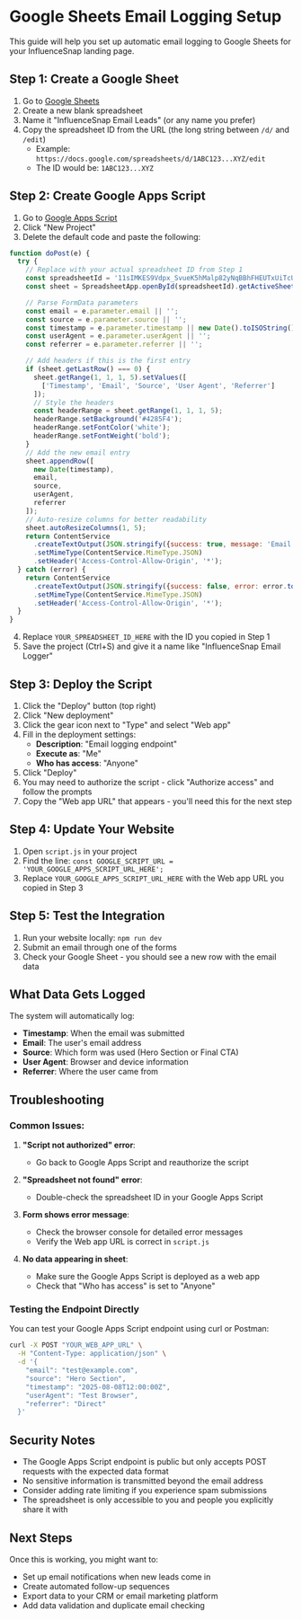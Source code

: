 # Google Sheets Email Logging Setup

This guide will help you set up automatic email logging to Google Sheets for your InfluenceSnap landing page.

## Step 1: Create a Google Sheet

1. Go to [Google Sheets](https://sheets.google.com/)
2. Create a new blank spreadsheet
3. Name it "InfluenceSnap Email Leads" (or any name you prefer)
4. Copy the spreadsheet ID from the URL (the long string between `/d/` and `/edit`)
   - Example: `https://docs.google.com/spreadsheets/d/1ABC123...XYZ/edit` 
   - The ID would be: `1ABC123...XYZ`

## Step 2: Create Google Apps Script

1. Go to [Google Apps Script](https://script.google.com/)
2. Click "New Project"
3. Delete the default code and paste the following:

```javascript
function doPost(e) {
  try {
    // Replace with your actual spreadsheet ID from Step 1
    const spreadsheetId = '11sIMKES9Vdpx_SvueK5hMalp82yNqBBhFHEUTxUiTcU';
    const sheet = SpreadsheetApp.openById(spreadsheetId).getActiveSheet();

    // Parse FormData parameters
    const email = e.parameter.email || '';
    const source = e.parameter.source || '';
    const timestamp = e.parameter.timestamp || new Date().toISOString();
    const userAgent = e.parameter.userAgent || '';
    const referrer = e.parameter.referrer || '';

    // Add headers if this is the first entry
    if (sheet.getLastRow() === 0) {
      sheet.getRange(1, 1, 1, 5).setValues([
        ['Timestamp', 'Email', 'Source', 'User Agent', 'Referrer']
      ]);
      // Style the headers
      const headerRange = sheet.getRange(1, 1, 1, 5);
      headerRange.setBackground('#4285F4');
      headerRange.setFontColor('white');
      headerRange.setFontWeight('bold');
    }
    // Add the new email entry
    sheet.appendRow([
      new Date(timestamp),
      email,
      source,
      userAgent,
      referrer
    ]);
    // Auto-resize columns for better readability
    sheet.autoResizeColumns(1, 5);
    return ContentService
      .createTextOutput(JSON.stringify({success: true, message: 'Email logged successfully'}))
      .setMimeType(ContentService.MimeType.JSON)
      .setHeader('Access-Control-Allow-Origin', '*');
  } catch (error) {
    return ContentService
      .createTextOutput(JSON.stringify({success: false, error: error.toString()}))
      .setMimeType(ContentService.MimeType.JSON)
      .setHeader('Access-Control-Allow-Origin', '*');
  }
}
```

4. Replace `YOUR_SPREADSHEET_ID_HERE` with the ID you copied in Step 1
5. Save the project (Ctrl+S) and give it a name like "InfluenceSnap Email Logger"

## Step 3: Deploy the Script

1. Click the "Deploy" button (top right)
2. Click "New deployment"
3. Click the gear icon next to "Type" and select "Web app"
4. Fill in the deployment settings:
   - **Description**: "Email logging endpoint"
   - **Execute as**: "Me"
   - **Who has access**: "Anyone"
5. Click "Deploy"
6. You may need to authorize the script - click "Authorize access" and follow the prompts
7. Copy the "Web app URL" that appears - you'll need this for the next step

## Step 4: Update Your Website

1. Open `script.js` in your project
2. Find the line: `const GOOGLE_SCRIPT_URL = 'YOUR_GOOGLE_APPS_SCRIPT_URL_HERE';`
3. Replace `YOUR_GOOGLE_APPS_SCRIPT_URL_HERE` with the Web app URL you copied in Step 3

## Step 5: Test the Integration

1. Run your website locally: `npm run dev`
2. Submit an email through one of the forms
3. Check your Google Sheet - you should see a new row with the email data

## What Data Gets Logged

The system will automatically log:
- **Timestamp**: When the email was submitted
- **Email**: The user's email address
- **Source**: Which form was used (Hero Section or Final CTA)
- **User Agent**: Browser and device information
- **Referrer**: Where the user came from

## Troubleshooting

### Common Issues:

1. **"Script not authorized" error**: 
   - Go back to Google Apps Script and reauthorize the script

2. **"Spreadsheet not found" error**: 
   - Double-check the spreadsheet ID in your Google Apps Script

3. **Form shows error message**: 
   - Check the browser console for detailed error messages
   - Verify the Web app URL is correct in `script.js`

4. **No data appearing in sheet**: 
   - Make sure the Google Apps Script is deployed as a web app
   - Check that "Who has access" is set to "Anyone"

### Testing the Endpoint Directly

You can test your Google Apps Script endpoint using curl or Postman:

```bash
curl -X POST "YOUR_WEB_APP_URL" \
  -H "Content-Type: application/json" \
  -d '{
    "email": "test@example.com",
    "source": "Hero Section",
    "timestamp": "2025-08-08T12:00:00Z",
    "userAgent": "Test Browser",
    "referrer": "Direct"
  }'
```

## Security Notes

- The Google Apps Script endpoint is public but only accepts POST requests with the expected data format
- No sensitive information is transmitted beyond the email address
- Consider adding rate limiting if you experience spam submissions
- The spreadsheet is only accessible to you and people you explicitly share it with

## Next Steps

Once this is working, you might want to:
- Set up email notifications when new leads come in
- Create automated follow-up sequences
- Export data to your CRM or email marketing platform
- Add data validation and duplicate email checking
